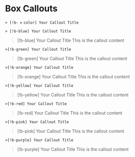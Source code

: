 # Box Callouts

`> [!b-` + `color] Your Callout Title`

`> [!b-blue] Your Callout Title` 
>[!b-blue] Your Callout Title
>This is the callout content 
>

`>[!b-green] Your Callout Title`
>[!b-green] Your Callout Title
>This is the callout content 

`>[!b-orange] Your Callout Title`
>[!b-orange] Your Callout Title 
>This is the callout content 

`>[!b-yellow] Your Callout Title`
>[!b-yellow] Your Callout Title
>This is the callout content 

`>[!b-red] Your Callout Title`
>[!b-red] Your Callout Title
>This is the callout content 

`>[!b-pink] Your Callout Title`
>[!b-pink] Your Callout Title
>This is the callout content 

`>[!b-purple] Your Callout Title`
>[!b-purple] Your Callout Title
>This is the callout content 

